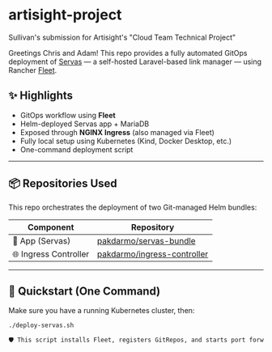 # artisight-project
Sullivan's submission for Artisight's "Cloud Team Technical Project"

Greetings Chris and Adam! This repo provides a fully automated GitOps deployment of [Servas](https://hub.docker.com/r/beromir/servas) — a self-hosted Laravel-based link manager — using Rancher [Fleet](https://fleet.rancher.io/).

## ✨ Highlights
- GitOps workflow using **Fleet**
- Helm-deployed Servas app + MariaDB
- Exposed through **NGINX Ingress** (also managed via Fleet)
- Fully local setup using Kubernetes (Kind, Docker Desktop, etc.)
- One-command deployment script

---

## 📦 Repositories Used

This repo orchestrates the deployment of two Git-managed Helm bundles:

| Component          | Repository |
|-------------------|------------|
| 🚀 App (Servas)    | [pakdarmo/servas-bundle](https://github.com/pakdarmo/servas-bundle) |
| 🌐 Ingress Controller | [pakdarmo/ingress-controller](https://github.com/pakdarmo/ingress-controller) |

---

## 🚀 Quickstart (One Command)

Make sure you have a running Kubernetes cluster, then:

```bash
./deploy-servas.sh

🛡️ This script installs Fleet, registers GitRepos, and starts port forwarding to expose the app on **http://localhost**.


